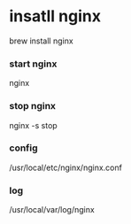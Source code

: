 # insatll nginx
brew install nginx 

### start nginx
nginx

### stop nginx 
nginx -s stop 

### config 
/usr/local/etc/nginx/nginx.conf

### log 
/usr/local/var/log/nginx




